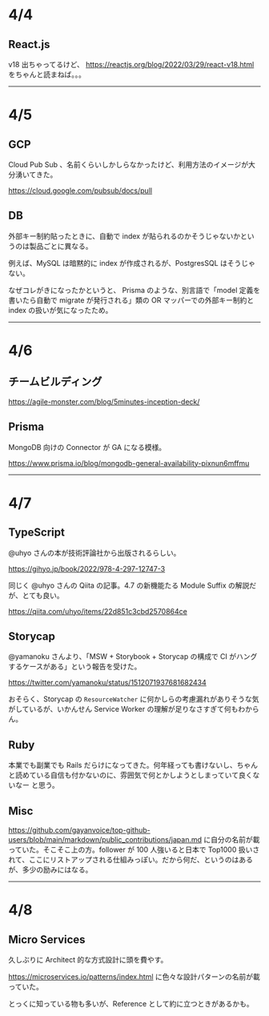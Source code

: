 # 4/4

## React.js

v18 出ちゃってるけど、 https://reactjs.org/blog/2022/03/29/react-v18.html をちゃんと読まねば。。。

---

# 4/5

## GCP

Cloud Pub Sub 、名前くらいしかしらなかったけど、利用方法のイメージが大分湧いてきた。

https://cloud.google.com/pubsub/docs/pull

## DB

外部キー制約貼ったときに、自動で index が貼られるのかそうじゃないかというのは製品ごとに異なる。

例えば、MySQL は暗黙的に index が作成されるが、PostgresSQL はそうじゃない。

なぜコレがきになったかというと、 Prisma のような、別言語で「model 定義を書いたら自動で migrate が発行される」類の OR マッパーでの外部キー制約と index の扱いが気になったため。

---

# 4/6

## チームビルディング

https://agile-monster.com/blog/5minutes-inception-deck/

## Prisma

MongoDB 向けの Connector が GA になる模様。

https://www.prisma.io/blog/mongodb-general-availability-pixnun6mffmu

---

# 4/7

## TypeScript

@uhyo さんの本が技術評論社から出版されるらしい。

https://gihyo.jp/book/2022/978-4-297-12747-3

同じく @uhyo さんの Qiita の記事。4.7 の新機能たる Module Suffix の解説だが、とても良い。

https://qiita.com/uhyo/items/22d851c3cbd2570864ce

## Storycap

@yamanoku さんより、「MSW + Storybook + Storycap の構成で CI がハングするケースがある」という報告を受けた。

https://twitter.com/yamanoku/status/1512071937681682434

おそらく、Storycap の `ResourceWatcher` に何かしらの考慮漏れがありそうな気がしているが、いかんせん Service Worker の理解が足りなさすぎて何もわからん。

## Ruby

本業でも副業でも Rails だらけになってきた。何年経っても書けないし、ちゃんと読めている自信も付かないのに、雰囲気で何とかしようとしまっていて良くないなー と思う。

## Misc

https://github.com/gayanvoice/top-github-users/blob/main/markdown/public_contributions/japan.md に自分の名前が載っていた。そこそこ上の方。follower が 100 人強いると日本で Top1000 扱いされて、ここにリストアップされる仕組みっぽい。だから何だ、というのはあるが、多少の励みにはなる。

---

# 4/8

## Micro Services

久しぶりに Architect 的な方式設計に頭を費やす。

https://microservices.io/patterns/index.html に色々な設計パターンの名前が載っていた。

とっくに知っている物も多いが、Reference として約に立つときがあるかも。
